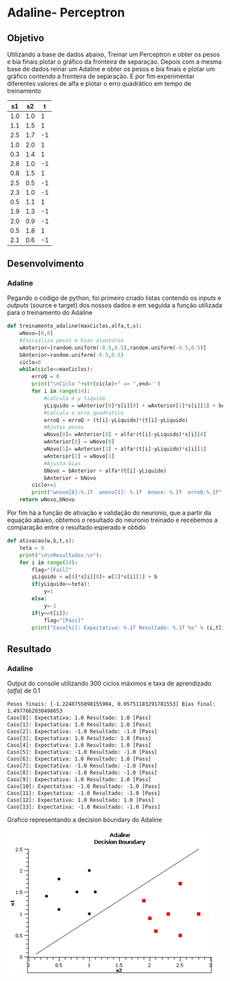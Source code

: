 # Adaline- Perceptron

## Objetivo

Utilizando a base de dados abaixo, Treinar um Perceptron e obter os pesos e bia finais
plotar o gráfico da fronteira de separação. Depois com a mesma base de dados reinar um
Adaline e obter os pesos e bia finais e plotar um gráfico contendo a fronteira de separação.
E por fim experimentar diferentes valores de alfa e plotar o erro quadrático em tempo de
treinamento

|  s1 |  s2 | t  |
|:---:|:---:|----|
| 1.0 | 1.0 | 1  |
| 1.1 | 1.5 | 1  |
| 2.5 | 1.7 | -1 |
| 1.0 | 2.0 | 1  |
| 0.3 | 1.4 | 1  |
| 2.8 | 1.0 | -1 |
| 0.8 | 1.5 | 1  |
| 2.5 | 0.5 | -1 |
| 2.3 | 1.0 | -1 |
| 0.5 | 1.1 | 1  |
| 1.9 | 1.3 | -1 |
| 2.0 | 0.9 | -1 |
| 0.5 | 1.8 | 1  |
| 2.1 | 0.6 | -1 |

## Desenvolvimento
### Adaline
Pegando o código de python, foi primeiro criado listas contendo os *inputs* e *outputs* (source e target) dos nossos dados 
e em seguida a função utilizada para o treinamento do Adaline

```python
def treinamento_adaline(maxCiclos,alfa,t,s):
    wNovo=[0,0]
    #Inicializa pesos e bias aleatorio
    wAnterior=[random.uniform(-0.5,0.5),random.uniform(-0.5,0.5)]
    bAnterior=random.uniform(-0.5,0.5)
    ciclo=0
    while(ciclo<=maxCiclos):
        erroQ = 0
        print("\nCiclo "+str(ciclo)+" => ",end='')
        for i in range(14):
            #calcula o y liquido
            yLiquido = wAnterior[0]*s[i][0] + wAnterior[1]*s[i][1] + bAnterior
            #calcula o erro quadratico
            erroQ = erroQ + (t[i]-yLiquido)*(t[i]-yLiquido)
            #Ajutas pesos
            wNovo[0]= wAnterior[0] + alfa*(t[i]-yLiquido)*s[i][0]
            wAnterior[0] = wNovo[0]
            wNovo[1]= wAnterior[1] + alfa*(t[i]-yLiquido)*s[i][1]
            wAnterior[1] = wNovo[1]
            #Ajusta bias
            bNovo = bAnterior + alfa*(t[i]-yLiquido)
            bAnterior = bNovo
        ciclo+=1
        print("wnovo[0]:%.1f  wnovo[1]: %.1f  bnovo: %.1f  erroQ:%.1f" % (wNovo[0],wNovo[1],bNovo,erroQ));
    return wNovo,bNovo
```
Por fim há a função de ativação e validação do neuronio, que a partir da equação abaixo, 
obtemos o resultado do neuronio treinado e recebemos a comparação entre o resultado esperado e obtido

```python
def ativacao(w,b,t,s):
    teta = 0
    print("\n\nResultados:\n");
    for i in range(14):
        flag="[Fail]"
        yLiquido = w[0]*s[i][0]+ w[1]*s[i][1] + b
        if(yLiquido>=teta):
            y=1
        else:
            y=-1
        if(y==t[i]):
            flag="[Pass]"
        print("Caso[%i]: Expectativa: %.1f Resultado: %.1f %s" % (i,t[i],y,flag))
```

## Resultado
### Adaline

Output do console utilizando 300 ciclos máximos e taxa de aprendizado (*alfa*) de 0.1
```
Pesos finais: [-1.2240755098155904, 0.05751183291781553] Bias final: 1.4977662030498653
Caso[0]: Expectativa: 1.0 Resultado: 1.0 [Pass]
Caso[1]: Expectativa: 1.0 Resultado: 1.0 [Pass]
Caso[2]: Expectativa: -1.0 Resultado: -1.0 [Pass]
Caso[3]: Expectativa: 1.0 Resultado: 1.0 [Pass]
Caso[4]: Expectativa: 1.0 Resultado: 1.0 [Pass]
Caso[5]: Expectativa: -1.0 Resultado: -1.0 [Pass]
Caso[6]: Expectativa: 1.0 Resultado: 1.0 [Pass]
Caso[7]: Expectativa: -1.0 Resultado: -1.0 [Pass]
Caso[8]: Expectativa: -1.0 Resultado: -1.0 [Pass]
Caso[9]: Expectativa: 1.0 Resultado: 1.0 [Pass]
Caso[10]: Expectativa: -1.0 Resultado: -1.0 [Pass]
Caso[11]: Expectativa: -1.0 Resultado: -1.0 [Pass]
Caso[12]: Expectativa: 1.0 Resultado: 1.0 [Pass]
Caso[13]: Expectativa: -1.0 Resultado: -1.0 [Pass]
```

Grafico representando a decision boundary do Adaline

<img src="https://github.com/R-drg/machine-learning-UFU/blob/main/adaline-perceptron/imagens/adalinegraph.jpg?raw=true">
